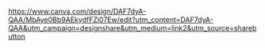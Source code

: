 https://www.canva.com/design/DAF7dyA-QAA/MbAye0Bb9AEkydfFZi07Ew/edit?utm_content=DAF7dyA-QAA&utm_campaign=designshare&utm_medium=link2&utm_source=sharebutton
